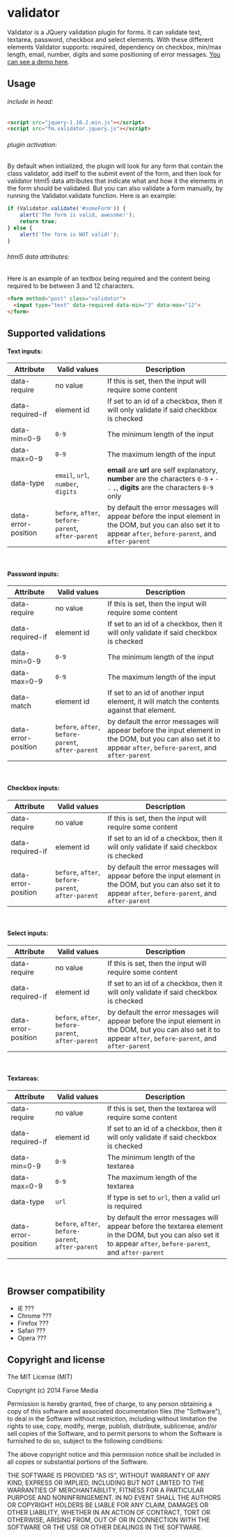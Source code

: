 validator
=========

Validator is a JQuery validation plugin for forms. It can validate text, textarea, password, checkbox and select elements.
With these different elements Validator supports: required, dependency on checkbox, min/max length, email, number, digits and some positioning of error messages.
[You can see a demo here](http://opensource.faroemedia.com/validator).


Usage
-----
###### include in head:
```html
<script src="jquery-1.10.2.min.js"></script>
<script src="fm.validator.jquery.js"></script>
```

###### plugin activation:
By default when initialized, the plugin will look for any form that contain the class validator, add itself to the submit event of the form, and then look for validator html5 data attributes that indicate what and how it the elements in the form should be validated.
But you can also validate a form manually, by running the Validator.validate function. Here is an example:
```javascript
if (Validator.validate('#someForm')) {
	alert('The form is valid, awesome!');
	return true;
} else {
	alert('The form is NOT valid!');
}
```

###### html5 data attributes:
Here is an example of an textbox being required and the content being required to be between 3 and 12 characters.
```html
<form method="post" class="validator">
  <input type="text" data-required data-min="3" data-max="12">
</form>
```

Supported validations
-----

#### Text inputs:
| Attribute				| Valid values											| Description
|-----------------------|-------------------------------------------------------|---------------------------------------------------------------------------------------------------------------------------------------------------------------|
| data-require			| no value												| If this is set, then the input will require some content 																										|
| data-required-if		| element id											| If set to an id of a checkbox, then it will only validate if said checkbox is checked																			|
| data-min=0-9			| `0-9`													| The minimum length of the input																																|
| data-max=0-9			| `0-9`													| The maximum length of the input																																|
| data-type				| `email`, `url`, `number`, `digits`					| **email** are **url** are self explanatory, **number** are the characters `0-9` `+` `-` `.` `,`, **digits** are the characters `0-9` only						|
| data-error-position	| `before`, `after`, `before-parent`, `after-parent`	| by default the error messages will appear before the input element in the DOM, but you can also set it to appear `after`, `before-parent`, and `after-parent`	|
<br>

#### Password inputs:
| Attribute				| Valid values											| Description
|-----------------------|-------------------------------------------------------|---------------------------------------------------------------------------------------------------------------------------------------------------------------|
| data-require			| no value												| If this is set, then the input will require some content 																										|
| data-required-if		| element id											| If set to an id of a checkbox, then it will only validate if said checkbox is checked																			|
| data-min=0-9			| `0-9`													| The minimum length of the input																																|
| data-max=0-9			| `0-9`													| The maximum length of the input																																|
| data-match			| element id											| If set to an id of another input element, it will match the contents against that element.																	|
| data-error-position	| `before`, `after`, `before-parent`, `after-parent`	| by default the error messages will appear before the input element in the DOM, but you can also set it to appear `after`, `before-parent`, and `after-parent`	|
<br>

#### Checkbox inputs:
| Attribute				| Valid values											| Description
|-----------------------|-------------------------------------------------------|---------------------------------------------------------------------------------------------------------------------------------------------------------------|
| data-require			| no value												| If this is set, then the input will require some content 																										|
| data-required-if		| element id											| If set to an id of a checkbox, then it will only validate if said checkbox is checked																			|
| data-error-position	| `before`, `after`, `before-parent`, `after-parent`	| by default the error messages will appear before the input element in the DOM, but you can also set it to appear `after`, `before-parent`, and `after-parent`	|
<br>

#### Select inputs:
| Attribute				| Valid values											| Description
|-----------------------|-------------------------------------------------------|---------------------------------------------------------------------------------------------------------------------------------------------------------------|
| data-require			| no value												| If this is set, then the input will require some content 																										|
| data-required-if		| element id											| If set to an id of a checkbox, then it will only validate if said checkbox is checked																			|
| data-error-position	| `before`, `after`, `before-parent`, `after-parent`	| by default the error messages will appear before the input element in the DOM, but you can also set it to appear `after`, `before-parent`, and `after-parent`	|
<br>

#### Textareas:
| Attribute				| Valid values											| Description
|-----------------------|-------------------------------------------------------|-------------------------------------------------------------------------------------------------------------------------------------------------------------------|
| data-require			| no value												| If this is set, then the textarea will require some content 																										|
| data-required-if		| element id											| If set to an id of a checkbox, then it will only validate if said checkbox is checked																				|
| data-min=0-9			| `0-9`													| The minimum length of the textarea																																|
| data-max=0-9			| `0-9`													| The maximum length of the textarea																																|
| data-type				| `url`													| If type is set to `url`, then a valid url is required 																											|
| data-error-position	| `before`, `after`, `before-parent`, `after-parent`	| by default the error messages will appear before the textarea element in the DOM, but you can also set it to appear `after`, `before-parent`, and `after-parent`	|
<br>



Browser compatibility
---------------------
* IE ???
* Chrome ???
* Firefox ???
* Safari ???
* Opera ???



Copyright and license
---------------------
The MIT License (MIT)

Copyright (c) 2014 Faroe Media

Permission is hereby granted, free of charge, to any person obtaining a copy of
this software and associated documentation files (the "Software"), to deal in
the Software without restriction, including without limitation the rights to
use, copy, modify, merge, publish, distribute, sublicense, and/or sell copies of
the Software, and to permit persons to whom the Software is furnished to do so,
subject to the following conditions:

The above copyright notice and this permission notice shall be included in all
copies or substantial portions of the Software.

THE SOFTWARE IS PROVIDED "AS IS", WITHOUT WARRANTY OF ANY KIND, EXPRESS OR
IMPLIED, INCLUDING BUT NOT LIMITED TO THE WARRANTIES OF MERCHANTABILITY, FITNESS
FOR A PARTICULAR PURPOSE AND NONINFRINGEMENT. IN NO EVENT SHALL THE AUTHORS OR
COPYRIGHT HOLDERS BE LIABLE FOR ANY CLAIM, DAMAGES OR OTHER LIABILITY, WHETHER
IN AN ACTION OF CONTRACT, TORT OR OTHERWISE, ARISING FROM, OUT OF OR IN
CONNECTION WITH THE SOFTWARE OR THE USE OR OTHER DEALINGS IN THE SOFTWARE.
